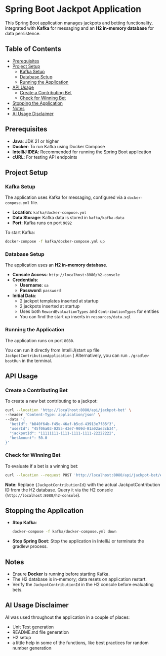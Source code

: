# Spring Boot Jackpot Application

This Spring Boot application manages jackpots and betting functionality, integrated with **Kafka** for messaging and an
**H2 in-memory database** for data persistence.

## Table of Contents

- [Prerequisites](#prerequisites)
- [Project Setup](#project-setup)
    - [Kafka Setup](#kafka-setup)
    - [Database Setup](#database-setup)
    - [Running the Application](#running-the-application)
- [API Usage](#api-usage)
    - [Create a Contributing Bet](#create-a-contributing-bet)
    - [Check for Winning Bet](#check-for-winning-bet)
- [Stopping the Application](#stopping-the-application)
- [Notes](#notes)
- [AI Usage Disclaimer](#ai-usage-disclaimer)

## Prerequisites

- **Java**: JDK 21 or higher
- **Docker**: To run Kafka using Docker Compose
- **IntelliJ IDEA**: Recommended for running the Spring Boot application
- **cURL**: For testing API endpoints

## Project Setup

### Kafka Setup

The application uses Kafka for messaging, configured via a `docker-compose.yml` file.

- **Location**: `kafka/docker-compose.yml`
- **Data Storage**: Kafka data is stored in `kafka/kafka-data`
- **Port**: Kafka runs on port `9092`

To start Kafka:

```bash
docker-compose -f kafka/docker-compose.yml up
```

### Database Setup

The application uses an **H2 in-memory database**.

- **Console Access**: `http://localhost:8080/h2-console`
- **Credentials**:
    - **Username**: `sa`
    - **Password**: `password`
- **Initial Data**:
    - 2 jackpot templates inserted at startup
    - 2 jackpots inserted at startup
    - Uses both `RewardEvaluationTypes` and `ContributionTypes` for entities
    - You can find the start up inserts in `resources/data.sql`

### Running the Application

The application runs on port `8080`.

You can run it directly from IntelliJ(start up file `JackpotContributionApplication` )
Alternatively, you can run `./gradlew bootRun` in the terminal.

## API Usage

### Create a Contributing Bet

To create a new bet contributing to a jackpot:

```bash
curl --location 'http://localhost:8080/api/jackpot-bet' \
--header 'Content-Type: application/json' \
--data '{
  "betId": "b840f64b-f45e-46af-b5cd-43913e7f85f3",
  "userId": "45f06a03-0255-43e7-909d-01a02ae3cb34",
  "jackpotId": "11111111-1111-1111-1111-22222222",
  "betAmount": 50.0
}'
```

### Check for Winning Bet

To evaluate if a bet is a winning bet:

```bash
curl --location --request POST 'http://localhost:8080/api/jackpot-bet/evaluate-for-reward?jackpotContributionId={JackpotContributionId}'
```

**Note**: Replace `{JackpotContributionId}` with the actual JackpotContribution ID from the H2 database. Query it via
the H2 console (`http://localhost:8080/h2-console`).

## Stopping the Application

- **Stop Kafka**:
  ```bash
  docker-compose -f kafka/docker-compose.yml down
  ```
- **Stop Spring Boot**: Stop the application in IntelliJ or terminate the gradlew process.

## Notes

- Ensure **Docker** is running before starting Kafka.
- The H2 database is in-memory; data resets on application restart.
- Verify the `JackpotContributionId` in the H2 console before evaluating bets.

## AI Usage Disclaimer

AI was used throughout the application in a couple of places:

- Unit Test generation
- README.md file generation
- H2 setup
- a little help in some of the functions, like best practices for random number generation